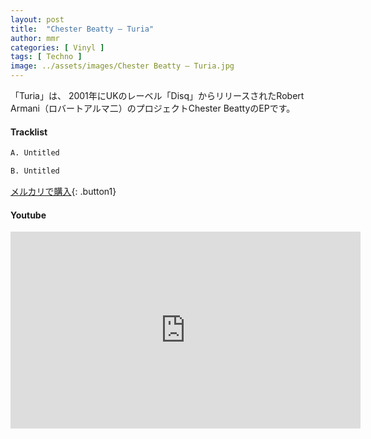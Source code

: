 ```yaml
---
layout: post
title:  "Chester Beatty – Turia"
author: mmr
categories: [ Vinyl ]
tags: [ Techno ]
image: ../assets/images/Chester Beatty – Turia.jpg
---
```


「Turia」は、
2001年にUKのレーベル「Disq」からリリースされたRobert Armani（ロバートアルマ二）のプロジェクトChester BeattyのEPです。

#### Tracklist
```md
A. Untitled

B. Untitled
```

[メルカリで購入](https://jp.mercari.com/item/m92597172261?afid=6142608987){: .button1}

#### Youtube
<iframe width="560" height="315" src="https://www.youtube.com/embed/zmYeQFJpK6U?si=FiZJaXf_hQuOaWT7" title="YouTube video player" frameborder="0" allow="accelerometer; autoplay; clipboard-write; encrypted-media; gyroscope; picture-in-picture; web-share" referrerpolicy="strict-origin-when-cross-origin" allowfullscreen></iframe>